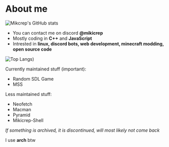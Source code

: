 # About me

![Mikcrep's GitHub stats](https://github-readme-stats.vercel.app/api?username=mikicrepstudios&show_icons=true&theme=transparent)

- You can contact me on discord **@mikicrep**
- Mostly coding in **C++** and **JavaScript**
- Intrested in **linux, discord bots, web development, minecraft modding, open source code**

![Top Langs](https://github-readme-stats.vercel.app/api/top-langs/?username=mikicrepstudios&layout=compact&theme=dark&langs_count=10))

Currently maintained stuff (important):
- Random SDL Game
- MSS

Less maintained stuff:
- Neofetch
- Macman
- Pyramid
- Mikicrep-Shell

*If something is archived, it is discontinued, will most likely not come back*

I use **arch** btw
